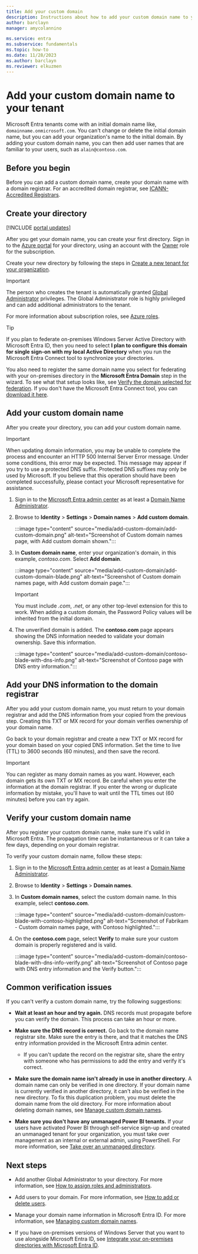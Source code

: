 ```yaml
---
title: Add your custom domain
description: Instructions about how to add your custom domain name to your tenant.
author: barclayn
manager: amycolannino

ms.service: entra
ms.subservice: fundamentals
ms.topic: how-to
ms.date: 11/28/2023
ms.author: barclayn
ms.reviewer: elkuzmen
---
```

# Add your custom domain name to your tenant

Microsoft Entra tenants come with an initial domain name like, `domainname.onmicrosoft.com`. You can't change or delete the initial domain name, but you can add your organization's name to the initial domain. By adding your custom domain name, you can then add user names that are familiar to your users, such as `alain@contoso.com`.

## Before you begin

Before you can add a custom domain name, create your domain name with a domain registrar. For an accredited domain registrar, see [ICANN-Accredited Registrars](https://www.icann.org/registrar-reports/accredited-list.html).

## Create your directory

[!INCLUDE [portal updates](~/includes/portal-update.md)]

After you get your domain name, you can create your first directory. Sign in to the [Azure portal](https://portal.azure.com) for your directory, using an account with the [Owner](/azure/role-based-access-control/built-in-roles#owner) role for the subscription.

Create your new directory by following the steps in [Create a new tenant for your organization](./create-new-tenant.md#create-a-new-tenant-for-your-organization).

> [!IMPORTANT]
> The person who creates the tenant is automatically granted [Global Administrator](~/identity/role-based-access-control/permissions-reference.md#global-administrator) privileges. The Global Administrator role is highly privileged and can add additional administrators to the tenant.

For more information about subscription roles, see [Azure roles](/azure/role-based-access-control/rbac-and-directory-admin-roles#azure-roles).

> [!TIP]
> If you plan to federate on-premises Windows Server Active Directory with Microsoft Entra ID, then you need to select **I plan to configure this domain for single sign-on with my local Active Directory** when you run the Microsoft Entra Connect tool to synchronize your directories.
>
> You also need to register the same domain name you select for federating with your on-premises directory in the **Microsoft Entra Domain** step in the wizard. To see what that setup looks like, see [Verify the domain selected for federation](~/identity/hybrid/connect/how-to-connect-install-custom.md#verify-the-azure-ad-domain-selected-for-federation). If you don't have the Microsoft Entra Connect tool, you can [download it here](https://go.microsoft.com/fwlink/?LinkId=615771).

## Add your custom domain name

After you create your directory, you can add your custom domain name.

> [!IMPORTANT]
> When updating domain information, you may be unable to complete the process and encounter an HTTP 500 Internal Server Error message. Under some conditions, this error may be expected. This message may appear if you try to use a protected DNS suffix. Protected DNS suffixes may only be used by Microsoft. If you believe that this operation should have been completed successfully, please contact your Microsoft representative for assistance. 

1. Sign in to the [Microsoft Entra admin center](https://entra.microsoft.com) as at least a [Domain Name Administrator](~/identity/role-based-access-control/permissions-reference.md#domain-name-administrator).

1. Browse to **Identity** > **Settings** > **Domain names** > **Add custom domain**.

   :::image type="content" source="media/add-custom-domain/add-custom-domain.png" alt-text="Screenshot of Custom domain names page, with Add custom domain shown.":::

1. In **Custom domain name**, enter your organization's domain, in this example, *contoso.com*. Select **Add domain**.

   :::image type="content" source="media/add-custom-domain/add-custom-domain-blade.png" alt-text="Screenshot of Custom domain names page, with Add custom domain page.":::

    > [!IMPORTANT]
    > You must include *.com*, *.net*, or any other top-level extension for this to work. When adding a custom domain, the Password Policy values will be inherited from the initial domain.

1. The unverified domain is added. The **contoso.com** page appears showing the DNS information needed to validate your domain ownership. Save this information.

   :::image type="content" source="media/add-custom-domain/contoso-blade-with-dns-info.png" alt-text="Screenshot of Contoso page with DNS entry information.":::

## Add your DNS information to the domain registrar

After you add your custom domain name, you must return to your domain registrar and add the DNS information from your copied from the previous step. Creating this TXT or MX record for your domain verifies ownership of your domain name.

Go back to your domain registrar and create a new TXT or MX record for your domain based on your copied DNS information. Set the time to live (TTL) to 3600 seconds (60 minutes), and then save the record.

> [!IMPORTANT]
> You can register as many domain names as you want. However, each domain gets its own TXT or MX record. Be careful when you enter the information at the domain registrar. If you enter the wrong or duplicate information by mistake, you'll have to wait until the TTL times out (60 minutes) before you can try again.

## Verify your custom domain name

After you register your custom domain name, make sure it's valid in Microsoft Entra. The propagation time can be instantaneous or it can take a few days, depending on your domain registrar.

To verify your custom domain name, follow these steps:

1. Sign in to the [Microsoft Entra admin center](https://entra.microsoft.com) as at least a [Domain Name Administrator](~/identity/role-based-access-control/permissions-reference.md#domain-name-administrator).

1. Browse to **Identity** > **Settings** > **Domain names**.

1. In **Custom domain names**, select the custom domain name. In this example, select **contoso.com**.

   :::image type="content" source="media/add-custom-domain/custom-blade-with-contoso-highlighted.png" alt-text="Screenshot of Fabrikam - Custom domain names page, with Contoso highlighted.":::

1. On the **contoso.com** page, select **Verify** to make sure your custom domain is properly registered and is valid.

   :::image type="content" source="media/add-custom-domain/contoso-blade-with-dns-info-verify.png" alt-text="Screenshot of Contoso page with DNS entry information and the Verify button.":::

## Common verification issues

If you can't verify a custom domain name, try the following suggestions:

- **Wait at least an hour and try again.** DNS records must propagate before you can verify the domain. This process can take an hour or more.
 
- **Make sure the DNS record is correct.** Go back to the domain name registrar site. Make sure the entry is there, and that it matches the DNS entry information provided in the Microsoft Entra admin center.

   - If you can't update the record on the registrar site, share the entry with someone who has permissions to add the entry and verify it's correct.

- **Make sure the domain name isn't already in use in another directory.** A domain name can only be verified in one directory. If your domain name is currently verified in another directory, it can't also be verified in the new directory. To fix this duplication problem, you must delete the domain name from the old directory. For more information about deleting domain names, see [Manage custom domain names](~/identity/users/domains-manage.md).

- **Make sure you don't have any unmanaged Power BI tenants.** If your users have activated Power BI through self-service sign-up and created an unmanaged tenant for your organization, you must take over management as an internal or external admin, using PowerShell. For more information, see [Take over an unmanaged directory](~/identity/users/domains-admin-takeover.md).

## Next steps

- Add another Global Administrator to your directory. For more information, see [How to assign roles and administrators](./how-subscriptions-associated-directory.md).

- Add users to your domain. For more information, see [How to add or delete users](./add-users.md).

- Manage your domain name information in Microsoft Entra ID. For more information, see [Managing custom domain names](~/identity/users/domains-manage.md).

- If you have on-premises versions of Windows Server that you want to use alongside Microsoft Entra ID, see [Integrate your on-premises directories with Microsoft Entra ID](~/identity/hybrid/whatis-hybrid-identity.md).
